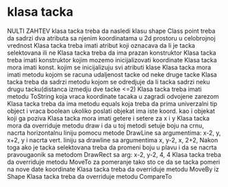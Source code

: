 # klasa tacka
NULTI ZAHTEV klasa tacka treba da nasledi klasu shape
Class point treba da sadrzi dva atributa sa njenim koordinatama u 2d prostoru u celobrojnoj vrednost
Klasa tacka treba imati atribut koji oznacava da li je tacka selektovana ili ne
Klasa tacka treba da ima prazan konstruktor
Klasa tacka treba imati konstruktor kojim mozemo inicijalizovati koordinate
Klasa tacka mora imati konst. kojim se inicijalizuju svi atributi klase
Klasa tacka mora imati metodu kojom se racuna udaljenost tacke od neke druge tacke 
Klasa tacka treba da sadrzi metodu kojom se odredjuje da li tacka sadrzi neku drugu tacku(distanca izmedju dve tacke <=2)
Klasa tacka treba imati metodu ToString koja vraca koordinate tacaka u zagradi odvojene zarezom
Klasa tacka treba da ima metodu equals koja treba da prima univerzalni tip object i vraca boolean ukoliko poslati objekat ima iste koord. kao i objekat koji ga poziva
Klasa tacka mora imati getere i setere za x i y
Klasa tacka mora da overriduje metodu draw i da u toj metodi setuje boju na crnu, nacrta horizontalnu liniju pomocu metode DrawLine sa argumentima: x-2, y, x+2, y i nacrta vert. liniju sa drawline sa argumentima x, y-2, x, 2+2, Nakon toga ako je tacka selektovana treba da promeni boju u plavu i da se nacrta pravougaonik sa metodom DrawRect sa arg: x-2, y-2, 4, 4
Klasa tacka treba da overriduje metodu MoveTo za pomeranje tako sto ce da se tacka pomeri na nove date koordinate
Klasa tacka treba da overriduje metodu MoveBy iz Shape
Klasa tacka treba da overriduje metodu CompareTo